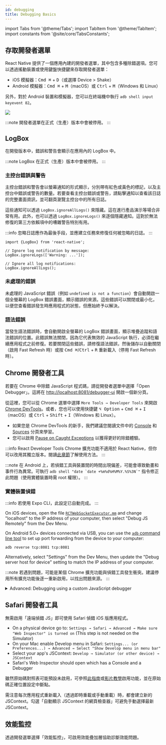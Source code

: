 ```yaml
---
id: debugging
title: Debugging Basics
---
```


import Tabs from '@theme/Tabs'; import TabItem from '@theme/TabItem'; import constants from '@site/core/TabsConstants';

## 存取開發者選單

React Native 提供了一個應用內建的開發者選單，其中包含多種除錯選項。您可以透過搖動裝置或使用鍵盤快捷鍵來存取開發者選單：

- iOS 模擬器：<kbd>Cmd ⌘</kbd> + <kbd>D</kbd>（或選擇 Device > Shake）
- Android 模擬器：<kbd>Cmd ⌘</kbd> + <kbd>M</kbd>（macOS）或 <kbd>Ctrl</kbd> + <kbd>M</kbd>（Windows 和 Linux）

另外，對於 Android 裝置和模擬器，您可以在終端機中執行 `adb shell input keyevent 82`。

![](/docs/assets/DevMenu.png)

:::note
開發者選單在正式（生產）版本中會被停用。
:::

## LogBox

在開發版本中，錯誤和警告會顯示在應用內的 LogBox 中。

:::note
LogBox 在正式（生產）版本中會被停用。
:::

### 主控台錯誤與警告

主控台錯誤和警告會以螢幕通知的形式顯示，分別帶有紅色或黃色的標記，以及主控台中錯誤或警告的數量。若要查看主控台錯誤或警告，請點擊通知以查看該日誌的完整畫面資訊，並可翻頁瀏覽主控台中的所有日誌。

這些通知可以透過 `LogBox.ignoreAllLogs()` 來隱藏。這在進行產品演示等場合非常有用。此外，也可以透過 `LogBox.ignoreLogs()` 來逐個隱藏通知。這對於無法修復的第三方依賴項中的嘈雜警告特別有用。

:::info
忽略日誌應作為最後手段，並應建立任務來修復任何被忽略的日誌。
:::

```tsx
import {LogBox} from 'react-native';

// Ignore log notification by message:
LogBox.ignoreLogs(['Warning: ...']);

// Ignore all log notifications:
LogBox.ignoreAllLogs();
```

### 未處理的錯誤

未處理的 JavaScript 錯誤（例如 `undefined is not a function`）會自動開啟一個全螢幕的 LogBox 錯誤畫面，顯示錯誤的來源。這些錯誤可以關閉或最小化，以便您查看錯誤發生時應用程式的狀態，但應始終予以解決。

### 語法錯誤

當發生語法錯誤時，會自動開啟全螢幕的 LogBox 錯誤畫面，顯示堆疊追蹤和語法錯誤的位置。此錯誤無法關閉，因為它代表無效的 JavaScript 執行，必須在繼續應用程式之前修復。若要關閉這些錯誤，請修復語法錯誤，然後儲存以自動關閉（啟用 Fast Refresh 時）或按 <kbd>Cmd ⌘</kbd>/<kbd>Ctrl</kbd> + <kbd>R</kbd> 重新載入（停用 Fast Refresh 時）。

## Chrome 開發者工具

若要在 Chrome 中除錯 JavaScript 程式碼，請從開發者選單中選擇「Open Debugger」。這將在 [http://localhost:8081/debugger-ui](http://localhost:8081/debugger-ui) 開啟一個新分頁。

從這裡，您可以從 Chrome 選單中選擇 `More Tools → Developer Tools` 來開啟 [Chrome DevTools](https://developer.chrome.com/devtools)。或者，您也可以使用快捷鍵 <kbd>⌥ Option</kbd> + <kbd>Cmd ⌘</kbd> + <kbd>I</kbd>（macOS）或 <kbd>Ctrl</kbd> + <kbd>Shift</kbd> + <kbd>I</kbd>（Windows 和 Linux）。

- 如果您是 Chrome DevTools 的新手，我們建議您閱讀文件中的 [Console](https://developer.chrome.com/docs/devtools/#console) 和 [Sources](https://developer.chrome.com/docs/devtools/#sources) 分頁來學習。
- 您可以啟用 [Pause on Caught Exceptions](https://developer.chrome.com/docs/devtools/javascript/breakpoints/#exceptions) 以獲得更好的除錯體驗。

:::info
React Developer Tools Chrome 擴充功能不適用於 React Native，但你可以改用其獨立版本。閱讀[此章節](react-devtools)了解使用方法。
:::

:::note
在 Android 上，若偵錯工具與裝置間的時間出現偏差，可能會導致動畫和事件行為異常。可執行 ``adb shell "date `date +%m%d%H%M%Y.%S%3N`"`` 指令修正此問題（使用實體裝置時需 root 權限）。
:::

### 實體裝置偵錯

:::info
若使用 Expo CLI，此設定已自動完成。
:::

<Tabs groupId="platform" defaultValue={constants.defaultPlatform} values={constants.platforms} className="pill-tabs">
<TabItem value="ios">

On iOS devices, open the file [`RCTWebSocketExecutor.mm`](https://github.com/facebook/react-native/blob/master/packages/react-native/React/CoreModules/RCTWebSocketExecutor.mm) and change "localhost" to the IP address of your computer, then select "Debug JS Remotely" from the Dev Menu.

</TabItem>
<TabItem value="android">

On Android 5.0+ devices connected via USB, you can use the [`adb` command line tool](http://developer.android.com/tools/help/adb.html) to set up port forwarding from the device to your computer:

```sh
adb reverse tcp:8081 tcp:8081
```

Alternatively, select "Settings" from the Dev Menu, then update the "Debug server host for device" setting to match the IP address of your computer.

</TabItem>
</Tabs>

:::note
若遇到問題，可能是某個 Chrome 擴充功能與偵錯工具發生衝突。建議停用所有擴充功能後逐一重新啟用，以找出問題來源。
:::

<details>
<summary>Advanced: Debugging using a custom JavaScript debugger</summary>

To use a custom JavaScript debugger in place of Chrome Developer Tools, set the `REACT_DEBUGGER` environment variable to a command that will start your custom debugger. You can then select "Open Debugger" from the Dev Menu to start debugging.

The debugger will receive a list of all project roots, separated by a space. For example, if you set `REACT_DEBUGGER="node /path/to/launchDebugger.js --port 2345 --type ReactNative"`, then the command `node /path/to/launchDebugger.js --port 2345 --type ReactNative /path/to/reactNative/app` will be used to start your debugger.

:::note
Custom debugger commands executed this way should be short-lived processes, and they shouldn't produce more than 200 kilobytes of output.
:::

</details>

## Safari 開發者工具

無需啟用「遠端偵錯 JS」即可使用 Safari 偵錯 iOS 版應用程式。

- On a physical device go to: `Settings → Safari → Advanced → Make sure "Web Inspector" is turned on` (This step is not needed on the Simulator)
- On your Mac enable Develop menu in Safari: `Settings... (or Preferences...) → Advanced → Select "Show Develop menu in menu bar"`
- Select your app's JSContext: `Develop → Simulator (or other device) → JSContext`
- Safari's Web Inspector should open which has a Console and a Debugger

雖然原始碼對照表可能預設未啟用，可參照[此指南](http://blog.nparashuram.com/2019/10/debugging-react-native-ios-apps-with.html)或[影片教學](https://www.youtube.com/watch?v=GrGqIIz51k4)啟用功能，並在原始碼正確位置設定中斷點。

需注意每次應用程式重新載入（透過即時重載或手動重載）時，都會建立新的 JSContext。勾選「自動顯示 JSContext 的網頁檢查器」可避免手動選擇最新 JSContext。

## 效能監控

透過開發選單選擇「效能監控」，可啟用效能疊加層協助診斷效能問題。
